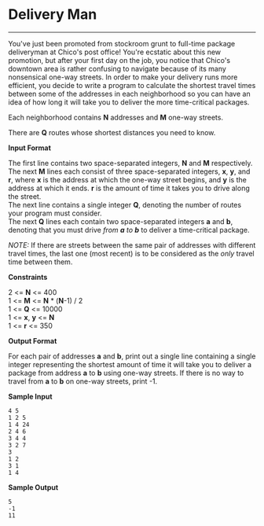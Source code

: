 # Delivery Man

---

You've just been promoted from stockroom grunt to full-time package deliveryman at Chico's post office!  You're ecstatic about this new promotion, but after your first day on the job, you notice that Chico's downtown area is rather confusing to navigate because of its many nonsensical one-way streets.  In order to make your delivery runs more efficient, you decide to write a program to calculate the shortest travel times between some of the addresses in each neighborhood so you can have an idea of how long it will take you to deliver the more time-critical packages.

Each neighborhood contains **N** addresses and **M** one-way streets.

There are **Q** routes whose shortest distances you need to know.<br>


**Input Format**

The first line contains two space-separated integers, **N** and **M** respectively.<br>
The next **M** lines each consist of three space-separated integers, **x**, **y**, and **r**, where **x** is the address at which the one-way street begins, and **y** is the address at which it ends.  **r** is the amount of time it takes you to drive along the street.<br>
The next line contains a single integer **Q**, denoting the number of routes your program must consider.<br>
The next **Q** lines each contain two space-separated integers **a** and **b**, denoting that you must drive *from **a** to **b*** to deliver a time-critical package.<br>

_NOTE:_ If there are streets between the same pair of addresses with different travel times, the last one (most recent) is to be considered as the _only_ travel time between them.<br>

**Constraints**

2 <= **N** <= 400<br>
1 <= **M** <= **N** * (**N**-1) / 2<br>
1 <= **Q** <= 10000<br>
1 <= **x**, **y** <= **N**<br>
1 <= **r** <= 350<br>

**Output Format**

For each pair of addresses **a** and **b**, print out a single line containing a single integer representing the shortest amount of time it will take you to deliver a package from address **a** to **b** using one-way streets.  If there is no way to travel from **a** to **b** on one-way streets, print -1.<br>


**Sample Input**

```text
4 5
1 2 5
1 4 24
2 4 6
3 4 4
3 2 7
3
1 2
3 1
1 4
```

**Sample Output**

```text
5
-1
11
```

